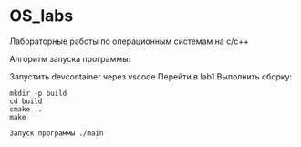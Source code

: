 # OS_labs
Лабораторные работы по операционным системам на с/c++

Алгоритм запуска программы:

Запустить devcontainer через vscode
Перейти в lab1
Выполнить сборку:
```
mkdir -p build
cd build
cmake ..
make
```
```
Запуск программы ./main
```
